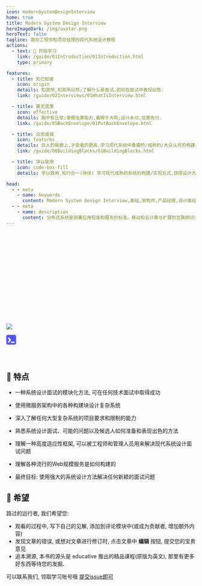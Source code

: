 ```yaml
---
icon: modernSystemDesignInterview
home: true
title: Modern System Design Interview
heroImageDark: /img/avatar.png
heroText: false
tagline: 面向工程师和项目经理的现代系统设计教程
actions:
  - text: 🚀 开始学习
    link: /guide/01Introduction/01Introduction.html
    type: primary

features:
  - title: 知己知彼
    icon: origin
    details: 知其然,知其所以然;了解什么是面试,如何在面试中表现出色.
    link: /guide/02Interviews/01WhatIsInterview.html

  - title: 算无遗策
    icon: effective
    details: 胸中有丘壑;掌握估算能力,着眼于大局;设计未动,估算先行.
    link: /guide/05BackEnvelope/01PutBackEnvelope.html

  - title: 众志成城
    icon: features
    details: 巨人的肩膀上,才能看的更高.学习现代系统中重要的/成熟的/大众认可的构建块,用模块化的思想解构现代系统
    link: /guide/06BuildingBlocks/01BuildingBlocks.html

  - title: 学以致用
    icon: code-box-fill
    details: 学以致用,知行合一(待续) 学习现代成熟的系统的构建/实现方式,获得设计大型系统的能力

head:
  - - meta
    - name: keywords
      content: Modern System Design Interview,面经,架构师,产品经理,设计面经
  - - meta
    - name: description
      content: 分布式系统是部署应用程序和服务的标准。移动和云计算与扩展的互联网访问相结合，使系统设计成为现代开发人员的核心技能.本教程将为您提供现代系统设计的另一种视角，并赋予工程师、建筑师、和产品经理深入研究复杂的问题。到最后，您将准备好设计能够随用户扩展并保持可用性的更大系统
---
```


<div style="height:230px"></div>

[![](https://badgen.net/badge/Github/ModernSystemDesign/21D789?icon=github)](https://github.com/ITTranlationClub/ModernSystemDesignInterview)

<div >
  <a href="https://www.educative.io"><svg viewBox="0 0 100 100" fill="currentColor" style="color:#5553FF" xmlns="http://www.w3.org/2000/svg" height="26px" class="hide-enterprise-nav text-logo dark:text-white"><path d="M83.3333 0H16.6667C7.46115 0 0 7.46115 0 16.6667V83.326C0 92.5315 7.46115 99.9927 16.6593 99.9927H83.326C92.5315 99.9927 100 92.5388 100 83.3333V16.6667C100 7.46115 92.5388 0 83.3333 0ZM22.4861 81.5597L14.871 74.5896C14.3433 74.0985 14.3067 73.2703 14.7977 72.7353L31.479 54.5001C31.9261 54.0164 31.9408 53.2762 31.5157 52.7704L15.9191 34.2348C15.4573 33.6778 15.5233 32.8569 16.0803 32.3879L23.9666 25.7402C24.5236 25.2785 25.3445 25.3445 25.8135 25.9015L48.7101 53.1369C49.1352 53.6426 49.1205 54.3829 48.6734 54.8739L24.333 81.4937C23.842 82.0141 23.0211 82.0507 22.4934 81.567L22.4861 81.5597ZM85.5981 81.1346C85.5981 81.8602 85.0117 82.4465 84.2861 82.4465H48.9226C48.197 82.4465 47.6107 81.8602 47.6107 81.1346V71.416C47.6107 70.6904 48.197 70.1041 48.9226 70.1041H84.2861C85.0117 70.1041 85.5981 70.6904 85.5981 71.416V81.1346Z" fill="currentColor"></path></svg></a></div>
<div style="height:30px"></div>

<div style="height:10px"></div>

## 🌈 特点

- 一种系统设计面试的模块化方法, 可在任何技术面试中取得成功

- 使用微服务架构中的各种构建块设计复杂系统

- 深入了解任何大型复杂系统的项目要求和限制的能力

- 熟悉系统设计面试、可能的问题以及候选人如何准备和表现出色的方法

- 理解一种高度适应性框架, 可以被工程师和管理人员用来解决现代系统设计面试问题

- 理解各种流行的Web规模服务是如何构建的

- 最终目标:  使用强大的系统设计方法解决任何新颖的面试问题

## 🥇 希望

路过的远行者, 我们希望您:

- 观看的过程中,  写下自己的见解,  添加到评论模块中(或成为贡献者,  增加额外内容)
- 发现文章的错误,  或想对文章进行修订时,  点击文章中 **编辑** 按钮,  提交您的宝贵意见
- 追本溯源,  本书的源头是 educative 推出的精品课程(原版为英文),  那里有更多好东西等待您的发掘.

可以联系我们,  领取学习账号哦 [提交issue即可](https://github.com/ITTranlationClub/ModernSystemDesignInterview/issues)

<div style="height:30px"></div>




<div style="height:100px"></div>

